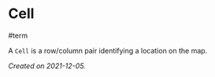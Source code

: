 # Cell
#term 

A `Cell` is a row/column pair identifying a location on the map.

_Created on 2021-12-05._